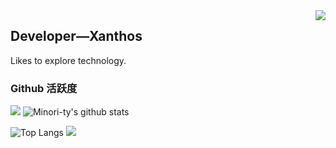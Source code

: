 <img align="right" src="https://count.getloli.com/get/@:Crane-R?theme=asoul">

## Developer—Xanthos

Likes to explore technology.

### Github 活跃度

[![](https://activity-graph.herokuapp.com/graph?username=Crane-R&theme=dracula)](https://github.com/ashutosh00710/github-readme-activity-graph)
![Minori-ty's github stats](https://github-readme-stats.vercel.app/api?username=Crane-R&show_icons=true&theme=vue)

![Top Langs](https://github-readme-stats.vercel.app/api/top-langs/?username=Crane-R&langs_count=6)
![](https://github-readme-stats.vercel.app/api/top-langs/?username=Crane-R&layout=compact&langs_count=6)
